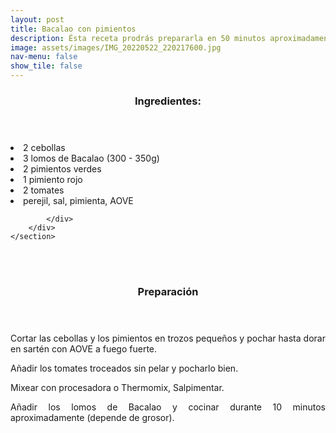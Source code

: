 ```yaml
---
layout: post
title: Bacalao con pimientos
description: Ésta receta prodrás prepararla en 50 minutos aproximadamente.
image: assets/images/IMG_20220522_220217600.jpg
nav-menu: false
show_tile: false
---
```


<!-- Two -->
<section id="one" class="spotlights">
	<section>
		<div class="content">
			<div class="inner">
				<header class="major">
					<h3>Ingredientes:</h3>
				</header>
				<p><li>2 cebollas</li>
				<li>3 lomos de Bacalao (300 - 350g)</li>
				<li>2 pimientos verdes</li>
        			<li>1 pimiento rojo</li>
        			<li>2 tomates</li>
        			<li>perejil, sal, pimienta, AOVE</li></p>
				
			</div>
		</div>
	</section>

<br />
<br />
<p> </p>
<p> </p>

<header class="major">
	<h3>Preparación</h3>
</header>
<p align="justify">Cortar las cebollas y los pimientos en trozos
pequeños y pochar hasta dorar en sartén con
AOVE a fuego fuerte.</p>

<p align="justify">Añadir los tomates troceados sin pelar y pocharlo
bien.</p>

<p align="justify">Mixear con procesadora o Thermomix,
Salpimentar.</p>

<p align="justify">Añadir los lomos de Bacalao y cocinar durante 10
minutos aproximadamente (depende de grosor).</p>		
</section>

